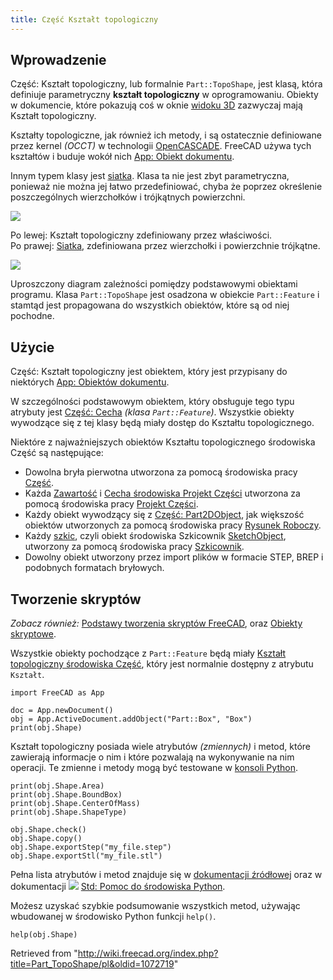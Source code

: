 ```yaml
---
title: Część Kształt topologiczny
---
```

## Wprowadzenie

Część: Kształt topologiczny, lub formalnie `Part::TopoShape`, jest klasą, która definiuje parametryczny **kształt topologiczny** w oprogramowaniu. Obiekty w dokumencie, które pokazują coś w oknie [widoku 3D](/3D_view/pl "3D view/pl") zazwyczaj mają Kształt topologiczny.

Kształty topologiczne, jak również ich metody, i są ostatecznie definiowane przez kernel *(OCCT)* w technologii [OpenCASCADE](/OpenCASCADE/pl "OpenCASCADE/pl"). FreeCAD używa tych kształtów i buduje wokół nich [App: Obiekt dokumentu](/App_DocumentObject/pl "App DocumentObject/pl").

Innym typem klasy jest [siatka](/Mesh/pl "Mesh/pl"). Klasa ta nie jest zbyt parametryczna, ponieważ nie można jej łatwo przedefiniować, chyba że poprzez określenie poszczególnych wierzchołków i trójkątnych powierzchni.

![](/images/Shape_and_mesh.svg)

Po lewej: Kształt topologiczny zdefiniowany przez właściwości.   
Po prawej: [Siatka](/Mesh/pl "Mesh/pl"), zdefiniowana przez wierzchołki i powierzchnie trójkątne.

![](/images/FreeCAD_core_objects.svg)

Uproszczony diagram zależności pomiędzy podstawowymi obiektami programu. Klasa `Part::TopoShape` jest osadzona w obiekcie `Part::Feature` i stamtąd jest propagowana do wszystkich obiektów, które są od niej pochodne.

## Użycie

Część: Kształt topologiczny jest obiektem, który jest przypisany do niektórych [App: Obiektów dokumentu](/App_DocumentObject/pl "App DocumentObject/pl").

W szczególności podstawowym obiektem, który obsługuje tego typu atrybuty jest [Część: Cecha](/Part_Feature/pl "Part Feature/pl") *(klasa `Part::Feature`)*. Wszystkie obiekty wywodzące się z tej klasy będą miały dostęp do Kształtu topologicznego.

Niektóre z najważniejszych obiektów Kształtu topologicznego środowiska Część są następujące:

* Dowolna bryła pierwotna utworzona za pomocą środowiska pracy [Część](/Part_Workbench/pl "Part Workbench/pl").
* Każda [Zawartość](/PartDesign_Body/pl "PartDesign Body/pl") i [Cecha środowiska Projekt Części](/PartDesign_Feature/pl "PartDesign Feature/pl") utworzona za pomocą środowiska pracy [Projekt Części](/PartDesign_Workbench/pl "PartDesign Workbench/pl").
* Każdy obiekt wywodzący się z [Część: Part2DObject](/Part_Part2DObject/pl "Part Part2DObject/pl"), jak większość obiektów utworzonych za pomocą środowiska pracy [Rysunek Roboczy](/Draft_Workbench/pl "Draft Workbench/pl").
* Każdy [szkic](/Sketch/pl "Sketch/pl"), czyli obiekt środowiska Szkicownik [SketchObject](/Sketcher_SketchObject/pl "Sketcher SketchObject/pl"), utworzony za pomocą środowiska pracy [Szkicownik](/Sketcher_Workbench/pl "Sketcher Workbench/pl").
* Dowolny obiekt utworzony przez import plików w formacie STEP, BREP i podobnych formatach bryłowych.

## Tworzenie skryptów

*Zobacz również:* [Podstawy tworzenia skryptów FreeCAD](/FreeCAD_Scripting_Basics/pl "FreeCAD Scripting Basics/pl"), oraz [Obiekty skryptowe](/Scripted_objects/pl "Scripted objects/pl").

Wszystkie obiekty pochodzące z `Part::Feature` będą miały [Kształt topologiczny środowiska Część](/Part_TopoShape "Part TopoShape"), który jest normalnie dostępny z atrybutu `Kształt`.

```
import FreeCAD as App

doc = App.newDocument()
obj = App.ActiveDocument.addObject("Part::Box", "Box")
print(obj.Shape)

```

Kształt topologiczny posiada wiele atrybutów *(zmiennych)* i metod, które zawierają informacje o nim i które pozwalają na wykonywanie na nim operacji. Te zmienne i metody mogą być testowane w [konsoli Python](/Python_console/pl "Python console/pl").

```
print(obj.Shape.Area)
print(obj.Shape.BoundBox)
print(obj.Shape.CenterOfMass)
print(obj.Shape.ShapeType)

obj.Shape.check()
obj.Shape.copy()
obj.Shape.exportStep("my_file.step")
obj.Shape.exportStl("my_file.stl")

```

Pełna lista atrybutów i metod znajduje się w [dokumentacji źródłowej](/Source_documentation/pl "Source documentation/pl") oraz w dokumentacji ![](/images/Std_PythonHelp.svg) [Std: Pomoc do środowiska Python](/Std_PythonHelp/pl "Std PythonHelp/pl").

Możesz uzyskać szybkie podsumowanie wszystkich metod, używając wbudowanej w środowisko Python funkcji `help()`.

```
help(obj.Shape)

```

Retrieved from "<http://wiki.freecad.org/index.php?title=Part_TopoShape/pl&oldid=1072719>"